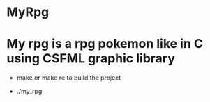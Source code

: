 # MyRpg

# My rpg is a rpg pokemon like in C using CSFML graphic library

- make or make re to build the project

- ./my_rpg
